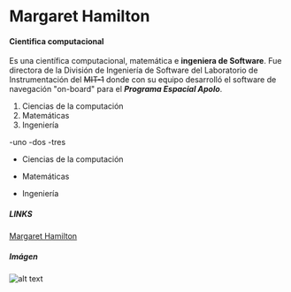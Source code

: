 # Margaret Hamilton
#### **Cientifica computacional**
Es una científica computacional, matemática e **ingeniera de Software**. Fue directora de la División de Ingeniería de Software del Laboratorio de Instrumentación del ~~MIT-1~~ donde con su equipo desarrolló el software de navegación "on-board" para el **_Programa Espacial Apolo_**.

1. Ciencias de la computación
2. Matemáticas
3. Ingeniería

-uno
-dos
-tres

+ Ciencias de la computación
- Matemáticas
* Ingeniería

##### LINKS
[Margaret Hamilton](https://es.wikipedia.org/wiki/Margaret_Hamilton_(cient%C3%ADfica))

##### Imágen
![alt text](https://upload.wikimedia.org/wikipedia/commons/6/68/Margaret_Hamilton_1995.jpg "Imagen de Hamilton")


